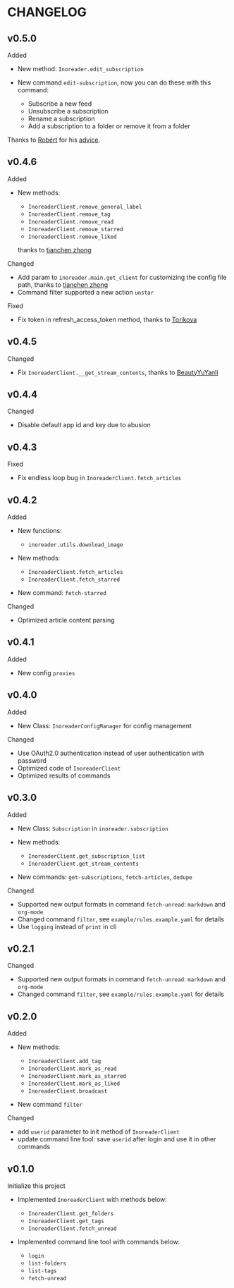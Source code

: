 # CHANGELOG

## v0.5.0

Added

- New method: `Inoreader.edit_subscription`
- New command `edit-subscription`, now  you can do these with this command:

  - Subscribe a new feed
  - Unsubscribe a subscription
  - Rename a subscription
  - Add a subscription to a folder or remove it from a folder

Thanks to [Robért](https://github.com/rsguhr) for his [advice](https://github.com/Linusp/python-inoreader/issues/25).

## v0.4.6

Added

- New methods:

  - `InoreaderClient.remove_general_label`
  - `InoreaderClient.remove_tag`
  - `InoreaderClient.remove_read`
  - `InoreaderClient.remove_starred`
  - `InoreaderClient.remove_liked`

  thanks to [tianchen zhong](https://github.com/cczhong11)

Changed

- Add param to `inoreader.main.get_client` for customizing the config file path, thanks to [tianchen zhong](https://github.com/cczhong11)
- Command filter supported a new action `unstar`

Fixed

- Fix token in refresh_access_token method, thanks to [Torikova](https://github.com/Torikova)

## v0.4.5

Changed

- Fix `InoreaderClient.__get_stream_contents`, thanks to [BeautyYuYanli](https://github.com/BeautyYuYanli)

## v0.4.4

Changed

- Disable default app id and key due to abusion

## v0.4.3

Fixed

- Fix endless loop bug in `InoreaderClient.fetch_articles`

## v0.4.2

Added

- New functions:

  - `inoreader.utils.download_image`

- New methods:

  - `InoreaderClient.fetch_articles`
  - `InoreaderClient.fetch_starred`

- New command: `fetch-starred`

Changed

- Optimized article content parsing

## v0.4.1

Added

- New config `proxies`

## v0.4.0

Added

- New Class: `InoreaderConfigManager` for config management

Changed

- Use OAuth2.0 authentication instead of user authentication with password
- Optimized code of `InoreaderClient`
- Optimized results of commands

## v0.3.0

Added

- New Class: `Subscription` in `inoreader.subscription`
- New methods:
  - `InoreaderClient.get_subscription_list`
  - `InoreaderClient.get_stream_contents`

- New commands: `get-subscriptions`, `fetch-articles`, `dedupe`


Changed

- Supported new output formats in command `fetch-unread`: `markdown` and `org-mode`
- Changed command `filter`, see `example/rules.example.yaml` for details
- Use `logging` instead of `print` in cli


## v0.2.1

Changed

- Supported new output formats in command `fetch-unread`: `markdown` and `org-mode`
- Changed command `filter`, see `example/rules.example.yaml` for details

## v0.2.0

Added

- New methods:
  - `InoreaderClient.add_tag`
  - `InoreaderClient.mark_as_read`
  - `InoreaderClient.mark_as_starred`
  - `InoreaderClient.mark_as_liked`
  - `InoreaderClient.broadcast`

- New command `filter`

Changed

- add `userid` parameter to init method of `InoreaderClient`
- update command line tool: save `userid` after login and use it in other commands

## v0.1.0

Initialize this project

- Implemented `InoreaderClient` with methods below:
  - `InoreaderClient.get_folders`
  - `InoreaderClient.get_tags`
  - `InoreaderClient.fetch_unread`

- Implemented command line tool with commands below:
  - `login`
  - `list-folders`
  - `list-tags`
  - `fetch-unread`

